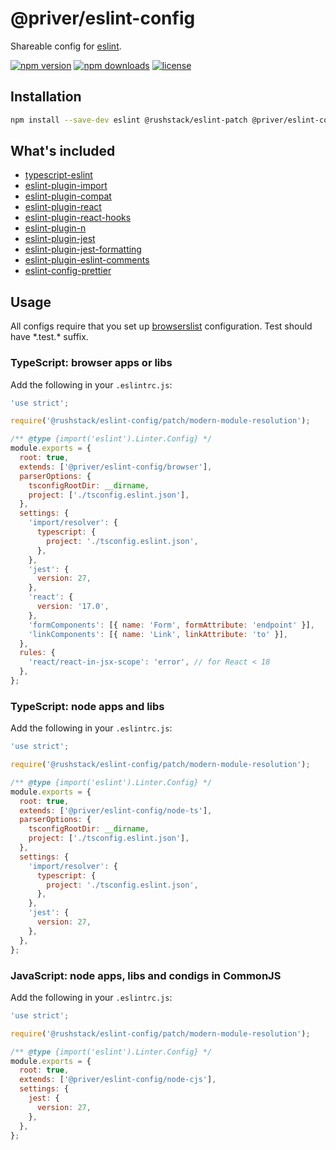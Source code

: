 # @priver/eslint-config

Shareable config for [eslint].

[![npm version](https://img.shields.io/npm/v/@priver/eslint-config.svg)](https://www.npmjs.com/package/@priver/eslint-config)
[![npm downloads](https://img.shields.io/npm/dm/@priver/eslint-config.svg)](https://www.npmjs.com/package/@priver/eslint-config)
[![license](https://img.shields.io/github/license/priver/js-configs.svg)](https://github.com/priver/js-configs/blob/main/LICENSE.txt)

## Installation

```sh
npm install --save-dev eslint @rushstack/eslint-patch @priver/eslint-config
```

## What's included

- [typescript-eslint]
- [eslint-plugin-import]
- [eslint-plugin-compat]
- [eslint-plugin-react]
- [eslint-plugin-react-hooks]
- [eslint-plugin-n]
- [eslint-plugin-jest]
- [eslint-plugin-jest-formatting]
- [eslint-plugin-eslint-comments]
- [eslint-config-prettier]

## Usage

All configs require that you set up [browserslist] configuration. Test should have \*.test.\* suffix.

### TypeScript: browser apps or libs

Add the following in your `.eslintrc.js`:

```js
'use strict';

require('@rushstack/eslint-config/patch/modern-module-resolution');

/** @type {import('eslint').Linter.Config} */
module.exports = {
  root: true,
  extends: ['@priver/eslint-config/browser'],
  parserOptions: {
    tsconfigRootDir: __dirname,
    project: ['./tsconfig.eslint.json'],
  },
  settings: {
    'import/resolver': {
      typescript: {
        project: './tsconfig.eslint.json',
      },
    },
    'jest': {
      version: 27,
    },
    'react': {
      version: '17.0',
    },
    'formComponents': [{ name: 'Form', formAttribute: 'endpoint' }],
    'linkComponents': [{ name: 'Link', linkAttribute: 'to' }],
  },
  rules: {
    'react/react-in-jsx-scope': 'error', // for React < 18
  },
};
```

### TypeScript: node apps and libs

Add the following in your `.eslintrc.js`:

```js
'use strict';

require('@rushstack/eslint-config/patch/modern-module-resolution');

/** @type {import('eslint').Linter.Config} */
module.exports = {
  root: true,
  extends: ['@priver/eslint-config/node-ts'],
  parserOptions: {
    tsconfigRootDir: __dirname,
    project: ['./tsconfig.eslint.json'],
  },
  settings: {
    'import/resolver': {
      typescript: {
        project: './tsconfig.eslint.json',
      },
    },
    'jest': {
      version: 27,
    },
  },
};
```

### JavaScript: node apps, libs and condigs in CommonJS

Add the following in your `.eslintrc.js`:

```js
'use strict';

require('@rushstack/eslint-config/patch/modern-module-resolution');

/** @type {import('eslint').Linter.Config} */
module.exports = {
  root: true,
  extends: ['@priver/eslint-config/node-cjs'],
  settings: {
    jest: {
      version: 27,
    },
  },
};
```

[eslint]: https://eslint.org/
[typescript-eslint]: https://typescript-eslint.io/
[eslint-plugin-import]: https://github.com/import-js/eslint-plugin-import
[eslint-plugin-compat]: https://github.com/amilajack/eslint-plugin-compat
[eslint-plugin-react]: https://github.com/jsx-eslint/eslint-plugin-react
[eslint-plugin-react-hooks]: https://reactjs.org/docs/hooks-rules.html
[eslint-plugin-n]: https://github.com/weiran-zsd/eslint-plugin-node
[eslint-plugin-jest]: https://github.com/jest-community/eslint-plugin-jest
[eslint-plugin-jest-formatting]: https://github.com/dangreenisrael/eslint-plugin-jest-formatting
[eslint-plugin-eslint-comments]: https://mysticatea.github.io/eslint-plugin-eslint-comments/
[eslint-config-prettier]: https://github.com/prettier/eslint-config-prettier
[browserslist]: https://github.com/browserslist/browserslist
